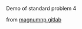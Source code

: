 Demo of standard problem 4

from [magnumnp gitlab](https://gitlab.com/magnum.np/magnum.np/-/tree/main/demos/sp4?ref_type=heads)

